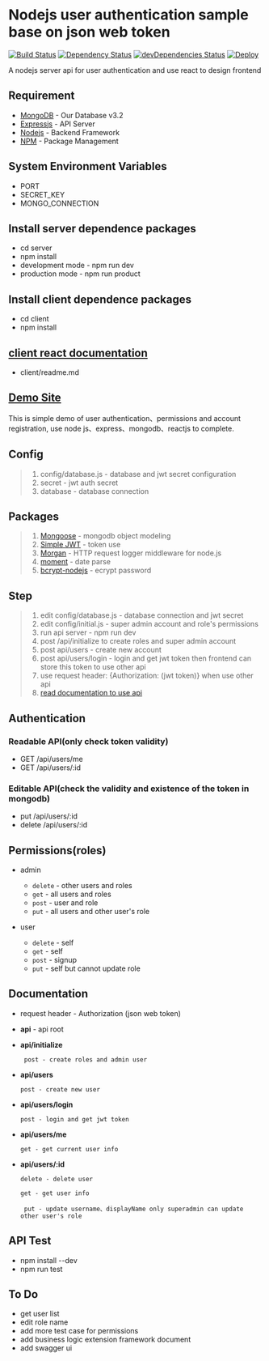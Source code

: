 # Nodejs user authentication sample base on json web token #

[![Build Status](https://travis-ci.org/weihanchen/user-authentication-nodejs.svg?branch=master)](https://travis-ci.org/weihanchen/user-authentication-nodejs)
[![Dependency Status](https://david-dm.org/weihanchen/user-authentication-nodejs.svg)](https://david-dm.org/weihanchen/user-authentication-nodejs)
[![devDependencies Status](https://david-dm.org/weihanchen/user-authentication-nodejs/dev-status.svg)](https://david-dm.org/weihanchen/user-authentication-nodejs?type=dev)
[![Deploy](https://www.herokucdn.com/deploy/button.svg)](https://heroku.com/deploy)

A nodejs server api for user authentication and use react to design frontend

## Requirement ##
* [MongoDB](https://www.mongodb.com/) - Our Database v3.2
* [Expressjs](http://expressjs.com/zh-tw/) - API Server
* [Nodejs](https://nodejs.org/en/) - Backend Framework
* [NPM](https://www.npmjs.com/) - Package Management

## System Environment Variables ##
* PORT
* SECRET_KEY
* MONGO_CONNECTION

## Install server dependence packages ##
* cd server
* npm install
* development mode - npm run dev
* production mode - npm run product

## Install client dependence packages ##
* cd client
* npm install

## [client react documentation](client/readme.md) ##
* client/readme.md

## [Demo Site](https://user-authentication-nodejs.herokuapp.com/) ##
This is simple demo of user authentication、permissions and account registration, use node js、express、mongodb、reactjs to complete.

## Config ##
>1. config/database.js - database and jwt secret configuration
>2. secret - jwt auth secret
>3. database - database connection

## Packages ##
>1. [Mongoose](http://mongoosejs.com/) - mongodb object modeling
>2. [Simple JWT](https://www.npmjs.com/package/jwt-simple) - token use
>3. [Morgan](https://github.com/expressjs/morgan) - HTTP request logger middleware for node.js
>4. [moment](http://momentjs.com/docs/) - date parse
>5. [bcrypt-nodejs](https://www.npmjs.com/package/bcrypt-nodejs) - ecrypt password

## Step ##
>1. edit config/database.js - database connection and jwt secret
>2. edit config/initial.js - super admin account and role's permissions
>3. run api server - npm run dev
>4. post /api/initialize to create roles and super admin account
>5. post api/users - create new account
>6. post api/users/login - login and get jwt token then frontend can store this token to use other api
>7. use request header: {Authorization: (jwt token)} when use other api
>8. [read documentation to use api](#Documentation)

## Authentication ##
### Readable API(only check token validity) ###
* GET /api/users/me
* GET /api/users/:id

### Editable API(check the validity and existence of the token in mongodb)
* put /api/users/:id
* delete /api/users/:id

## Permissions(roles) ##
* admin
	* `delete` - other users and roles
	* `get` - all users and roles
	* `post` - user and role
	* `put` - all users and other user's role

* user
	* `delete` - self
	* `get` - self
	* `post` - signup
	* `put` - self but cannot update role

## Documentation ##

* request header - Authorization (json web token)

* **api** - api root

* **api/initialize**

  ` post - create roles and admin user`

* **api/users**

  ` post - create new user `


* **api/users/login**

	`post - login and get jwt token`

* **api/users/me**

	`get - get current user info`

* **api/users/:id**

	` delete - delete user `

	` get - get user info `

	` put - update username、displayName only superadmin can update other user's role`



## API Test ##
* npm install --dev
* npm run test


## To Do ##
* get user list
* edit role name
* add more test case for permissions
* add business logic extension framework document
* add swagger ui
